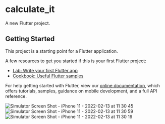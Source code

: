 # calculate_it

A new Flutter project.

## Getting Started

This project is a starting point for a Flutter application.

A few resources to get you started if this is your first Flutter project:

- [Lab: Write your first Flutter app](https://flutter.dev/docs/get-started/codelab)
- [Cookbook: Useful Flutter samples](https://flutter.dev/docs/cookbook)

For help getting started with Flutter, view our
[online documentation](https://flutter.dev/docs), which offers tutorials,
samples, guidance on mobile development, and a full API reference.


![Simulator Screen Shot - iPhone 11 - 2022-02-13 at 11 30 45](https://user-images.githubusercontent.com/66914911/153745825-6b338cba-9174-46b3-9d94-3504b9691009.png)
![Simulator Screen Shot - iPhone 11 - 2022-02-13 at 11 30 59](https://user-images.githubusercontent.com/66914911/153745826-409df6fe-7d4f-401e-b0ad-f7cab7f96c20.png)
![Simulator Screen Shot - iPhone 11 - 2022-02-13 at 11 30 19](https://user-images.githubusercontent.com/66914911/153745823-ac63eece-0346-4f3f-9c09-2a4f7f3a8d62.png)

